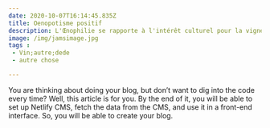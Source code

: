 ```yaml
---
date: 2020-10-07T16:14:45.835Z
title: Oenopotisme positif
description: L'Œnophilie se rapporte à l'intérêt culturel pour la vigne et le vin en général
image: /img/jamsimage.jpg
tags : 
 - Vin;autre;dede
 - autre chose

---
```

You are thinking about doing your blog, but don’t want to dig into the code every time? Well, this article is for you. By the end of it, you will be able to set up Netlify CMS, fetch the data from the CMS, and use it in a front-end interface. So, you will be able to create your blog.
